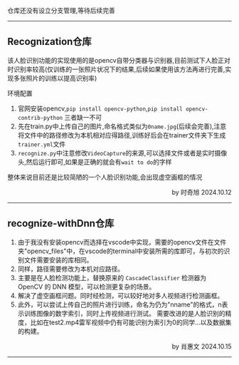 仓库还没有设立分支管理,等待后续完善

---
## Recognization仓库
该人脸识别功能的实现使用的是opencv自带分类器与识别器,目前测试下人脸正对时识别率较高(仅训练的一张照片状况下的结果,后续如果使用该方法再进行完善,实现多张照片的训练以提高识别率)

环境配置
1. 官网安装opencv,`pip install opencv-python`,`pip install opencv-contrib-python` 三者缺一不可
2. 先在train.py中上传自己的图片,命名格式类似为`0name.jpg`(后续会完善),注意将文件中的路径修改为本机相对应得路径,训练好后会在trainer文件夹下生成`trainer.yml`文件
3. `recognize.py`中注意修改`VideoCapture`的来源,可以选择文件或者是实时摄像头,然后运行即可,如果是正确的就会有`wait to do`的字样

整体来说目前还是比较简陋的一个人脸识别功能,会出现虚空画框的情况
<p align="right">by 时奇旭 2024.10.12</p>

---
## recognize-withDnn仓库

1. 由于我没有安装opencv而选择在vscode中实现，需要的opencv文件在文件夹"opencv_files"中，在vscode的terminal中安装所需的库即可，与初次的识别文件需要安装的库相同。
2. 同样，路径需要修改为本机对应路径。
3. 主要是在人脸检测功能上，替换原来的 `CascadeClassifier` 检测器为 OpenCV 的 DNN 模型，可以检测更复杂的场景。
4. 解决了虚空画框问题。同时经检测，可以较好地对多人视频进行检测画框。
5. 此外，可以尝试上传自己的照片进行训练，命名为仍为"nname"的格式，n表示训练图像的数字索引，同时上传视频进行测试。
需要改进的是人脸识别的精度，比如在test2.mp4雷军视频中仍有可能识别为索引为0的同学...以及数据集的构建。
<p align="right">by 肖惠文 2024.10.15</p>

---

